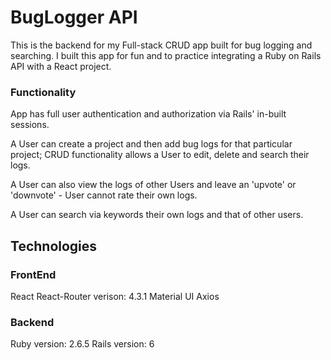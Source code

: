 # BugLogger API

This is the backend for my Full-stack CRUD app built for bug logging and searching. I built this app for fun and to practice integrating a Ruby on Rails  API with a React project. 

### Functionality

App has full user authentication and authorization via Rails' in-built sessions. 

A User can create a project and then add bug logs for that particular project; CRUD functionality allows a User to edit, delete and search their logs. 

A User can also view the logs of other Users and leave an 'upvote' or 'downvote' -  User cannot rate their own logs. 

A User can search via keywords their own logs and that of other users. 

## Technologies 

### FrontEnd

React 
React-Router verison: 4.3.1
Material UI 
Axios 


### Backend 

Ruby version: 2.6.5
Rails version: 6 

